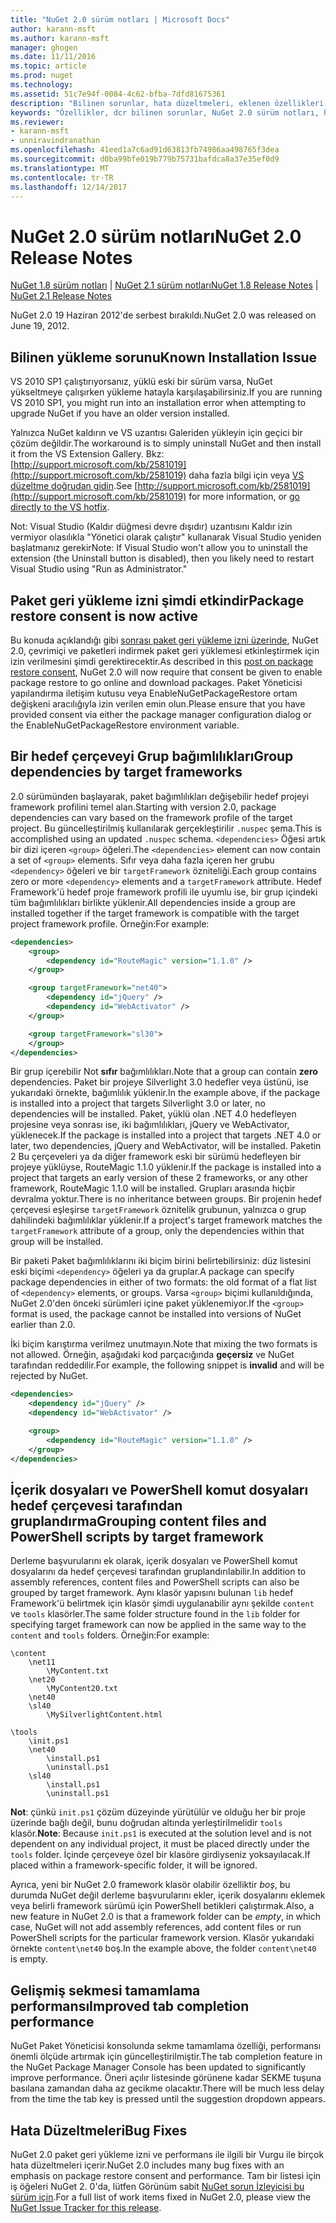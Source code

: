 ```yaml
---
title: "NuGet 2.0 sürüm notları | Microsoft Docs"
author: karann-msft
ms.author: karann-msft
manager: ghogen
ms.date: 11/11/2016
ms.topic: article
ms.prod: nuget
ms.technology: 
ms.assetid: 51c7e94f-0084-4c62-bfba-7dfd81675361
description: "Bilinen sorunlar, hata düzeltmeleri, eklenen özellikleri ve dcr dahil olmak üzere NuGet 2.0 için sürüm notları."
keywords: "Özellikler, dcr bilinen sorunlar, NuGet 2.0 sürüm notları, hata düzeltmeleri eklendi"
ms.reviewer:
- karann-msft
- unniravindranathan
ms.openlocfilehash: 41eed1a7c6ad91d63813fb74986aa498765f3dea
ms.sourcegitcommit: d0ba99bfe019b779b75731bafdca8a37e35ef0d9
ms.translationtype: MT
ms.contentlocale: tr-TR
ms.lasthandoff: 12/14/2017
---
```

# <a name="nuget-20-release-notes"></a><span data-ttu-id="a84dd-104">NuGet 2.0 sürüm notları</span><span class="sxs-lookup"><span data-stu-id="a84dd-104">NuGet 2.0 Release Notes</span></span>

<span data-ttu-id="a84dd-105">[NuGet 1.8 sürüm notları](../release-notes/nuget-1.8.md) | [NuGet 2.1 sürüm notları](../release-notes/nuget-2.1.md)</span><span class="sxs-lookup"><span data-stu-id="a84dd-105">[NuGet 1.8 Release Notes](../release-notes/nuget-1.8.md) | [NuGet 2.1 Release Notes](../release-notes/nuget-2.1.md)</span></span>

<span data-ttu-id="a84dd-106">NuGet 2.0 19 Haziran 2012'de serbest bırakıldı.</span><span class="sxs-lookup"><span data-stu-id="a84dd-106">NuGet 2.0 was released on June 19, 2012.</span></span>

## <a name="known-installation-issue"></a><span data-ttu-id="a84dd-107">Bilinen yükleme sorunu</span><span class="sxs-lookup"><span data-stu-id="a84dd-107">Known Installation Issue</span></span>
<span data-ttu-id="a84dd-108">VS 2010 SP1 çalıştırıyorsanız, yüklü eski bir sürüm varsa, NuGet yükseltmeye çalışırken yükleme hatayla karşılaşabilirsiniz.</span><span class="sxs-lookup"><span data-stu-id="a84dd-108">If you are running VS 2010 SP1, you might run into an installation error when attempting to upgrade NuGet if you have an older version installed.</span></span>

<span data-ttu-id="a84dd-109">Yalnızca NuGet kaldırın ve VS uzantısı Galeriden yükleyin için geçici bir çözüm değildir.</span><span class="sxs-lookup"><span data-stu-id="a84dd-109">The workaround is to simply uninstall NuGet and then install it from the VS Extension Gallery.</span></span>  <span data-ttu-id="a84dd-110">Bkz: [http://support.microsoft.com/kb/2581019](http://support.microsoft.com/kb/2581019) daha fazla bilgi için veya [VS düzeltme doğrudan gidin](http://bit.ly/vsixcertfix).</span><span class="sxs-lookup"><span data-stu-id="a84dd-110">See [http://support.microsoft.com/kb/2581019](http://support.microsoft.com/kb/2581019) for more information, or [go directly to the VS hotfix](http://bit.ly/vsixcertfix).</span></span>

<span data-ttu-id="a84dd-111">Not: Visual Studio (Kaldır düğmesi devre dışıdır) uzantısını Kaldır izin vermiyor olasılıkla "Yönetici olarak çalıştır" kullanarak Visual Studio yeniden başlatmanız gerekir</span><span class="sxs-lookup"><span data-stu-id="a84dd-111">Note: If Visual Studio won't allow you to uninstall the extension (the Uninstall button is disabled), then you likely need to restart Visual Studio using "Run as Administrator."</span></span>

## <a name="package-restore-consent-is-now-active"></a><span data-ttu-id="a84dd-112">Paket geri yükleme izni şimdi etkindir</span><span class="sxs-lookup"><span data-stu-id="a84dd-112">Package restore consent is now active</span></span>

<span data-ttu-id="a84dd-113">Bu konuda açıklandığı gibi [sonrası paket geri yükleme izni üzerinde](http://blog.nuget.org/20120518/package-restore-and-consent.html), NuGet 2.0, çevrimiçi ve paketleri indirmek paket geri yüklemesi etkinleştirmek için izin verilmesini şimdi gerektirecektir.</span><span class="sxs-lookup"><span data-stu-id="a84dd-113">As described in this [post on package restore consent](http://blog.nuget.org/20120518/package-restore-and-consent.html), NuGet 2.0 will now require that consent be given to enable package restore to go online and download packages.</span></span> <span data-ttu-id="a84dd-114">Paket Yöneticisi yapılandırma iletişim kutusu veya EnableNuGetPackageRestore ortam değişkeni aracılığıyla izin verilen emin olun.</span><span class="sxs-lookup"><span data-stu-id="a84dd-114">Please ensure that you have provided consent via either the package manager configuration dialog or the EnableNuGetPackageRestore environment variable.</span></span>

## <a name="group-dependencies-by-target-frameworks"></a><span data-ttu-id="a84dd-115">Bir hedef çerçeveyi Grup bağımlılıkları</span><span class="sxs-lookup"><span data-stu-id="a84dd-115">Group dependencies by target frameworks</span></span>

<span data-ttu-id="a84dd-116">2.0 sürümünden başlayarak, paket bağımlılıkları değişebilir hedef projeyi framework profilini temel alan.</span><span class="sxs-lookup"><span data-stu-id="a84dd-116">Starting with version 2.0, package dependencies can vary based on the framework profile of the target project.</span></span> <span data-ttu-id="a84dd-117">Bu güncelleştirilmiş kullanılarak gerçekleştirilir `.nuspec` şema.</span><span class="sxs-lookup"><span data-stu-id="a84dd-117">This is accomplished using an updated `.nuspec` schema.</span></span> <span data-ttu-id="a84dd-118">`<dependencies>` Öğesi artık bir dizi içeren `<group>` öğeleri.</span><span class="sxs-lookup"><span data-stu-id="a84dd-118">The `<dependencies>` element can now contain a set of `<group>` elements.</span></span> <span data-ttu-id="a84dd-119">Sıfır veya daha fazla içeren her grubu `<dependency>` öğeleri ve bir `targetFramework` özniteliği.</span><span class="sxs-lookup"><span data-stu-id="a84dd-119">Each group contains zero or more `<dependency>` elements and a `targetFramework` attribute.</span></span> <span data-ttu-id="a84dd-120">Hedef Framework'ü hedef proje framework profili ile uyumlu ise, bir grup içindeki tüm bağımlılıkları birlikte yüklenir.</span><span class="sxs-lookup"><span data-stu-id="a84dd-120">All dependencies inside a group are installed together if the target framework is compatible with the target project framework profile.</span></span> <span data-ttu-id="a84dd-121">Örneğin:</span><span class="sxs-lookup"><span data-stu-id="a84dd-121">For example:</span></span>

```xml
<dependencies>
    <group>
        <dependency id="RouteMagic" version="1.1.0" />
    </group>

    <group targetFramework="net40">
        <dependency id="jQuery" />
        <dependency id="WebActivator" />
    </group>

    <group targetFramework="sl30">
    </group>
</dependencies>
```

<span data-ttu-id="a84dd-122">Bir grup içerebilir Not **sıfır** bağımlılıkları.</span><span class="sxs-lookup"><span data-stu-id="a84dd-122">Note that a group can contain **zero** dependencies.</span></span> <span data-ttu-id="a84dd-123">Paket bir projeye Silverlight 3.0 hedefler veya üstünü, ise yukarıdaki örnekte, bağımlılık yüklenir.</span><span class="sxs-lookup"><span data-stu-id="a84dd-123">In the example above, if the package is installed into a project that targets Silverlight 3.0 or later, no dependencies will be installed.</span></span> <span data-ttu-id="a84dd-124">Paket, yüklü olan .NET 4.0 hedefleyen projesine veya sonrası ise, iki bağımlılıkları, jQuery ve WebActivator, yüklenecek.</span><span class="sxs-lookup"><span data-stu-id="a84dd-124">If the package is installed into a project that targets .NET 4.0 or later, two dependencies, jQuery and WebActivator, will be installed.</span></span>  <span data-ttu-id="a84dd-125">Paketin 2 Bu çerçeveleri ya da diğer framework eski bir sürümü hedefleyen bir projeye yüklüyse, RouteMagic 1.1.0 yüklenir.</span><span class="sxs-lookup"><span data-stu-id="a84dd-125">If the package is installed into a project that targets an early version of these 2 frameworks, or any other framework, RouteMagic 1.1.0 will be installed.</span></span> <span data-ttu-id="a84dd-126">Grupları arasında hiçbir devralma yoktur.</span><span class="sxs-lookup"><span data-stu-id="a84dd-126">There is no inheritance between groups.</span></span> <span data-ttu-id="a84dd-127">Bir projenin hedef çerçevesi eşleşirse `targetFramework` öznitelik grubunun, yalnızca o grup dahilindeki bağımlılıklar yüklenir.</span><span class="sxs-lookup"><span data-stu-id="a84dd-127">If a project's target framework matches the `targetFramework` attribute of a group, only the dependencies within that group will be installed.</span></span>

<span data-ttu-id="a84dd-128">Bir paketi Paket bağımlılıklarını iki biçim birini belirtebilirsiniz: düz listesini eski biçimi `<dependency>` öğeleri ya da gruplar.</span><span class="sxs-lookup"><span data-stu-id="a84dd-128">A package can specify package dependencies in either of two formats: the old format of a flat list of `<dependency>` elements, or groups.</span></span> <span data-ttu-id="a84dd-129">Varsa `<group>` biçimi kullanıldığında, NuGet 2.0'den önceki sürümleri içine paket yüklenemiyor.</span><span class="sxs-lookup"><span data-stu-id="a84dd-129">If the `<group>` format is used, the package cannot be installed into versions of NuGet earlier than 2.0.</span></span>

<span data-ttu-id="a84dd-130">İki biçim karıştırma verilmez unutmayın.</span><span class="sxs-lookup"><span data-stu-id="a84dd-130">Note that mixing the two formats is not allowed.</span></span> <span data-ttu-id="a84dd-131">Örneğin, aşağıdaki kod parçacığında **geçersiz** ve NuGet tarafından reddedilir.</span><span class="sxs-lookup"><span data-stu-id="a84dd-131">For example, the following snippet is **invalid** and will be rejected by NuGet.</span></span>

```xml
<dependencies>
    <dependency id="jQuery" />
    <dependency id="WebActivator" />

    <group>
        <dependency id="RouteMagic" version="1.1.0" />
    </group>
</dependencies>
```

## <a name="grouping-content-files-and-powershell-scripts-by-target-framework"></a><span data-ttu-id="a84dd-132">İçerik dosyaları ve PowerShell komut dosyaları hedef çerçevesi tarafından gruplandırma</span><span class="sxs-lookup"><span data-stu-id="a84dd-132">Grouping content files and PowerShell scripts by target framework</span></span>

<span data-ttu-id="a84dd-133">Derleme başvurularını ek olarak, içerik dosyaları ve PowerShell komut dosyalarını da hedef çerçevesi tarafından gruplandırılabilir.</span><span class="sxs-lookup"><span data-stu-id="a84dd-133">In addition to assembly references, content files and PowerShell scripts can also be grouped by target framework.</span></span> <span data-ttu-id="a84dd-134">Aynı klasör yapısını bulunan `lib` hedef Framework'ü belirtmek için klasör şimdi uygulanabilir aynı şekilde `content` ve `tools` klasörler.</span><span class="sxs-lookup"><span data-stu-id="a84dd-134">The same folder structure found in the `lib` folder for specifying target framework can  now be applied in the same way to the `content` and `tools` folders.</span></span> <span data-ttu-id="a84dd-135">Örneğin:</span><span class="sxs-lookup"><span data-stu-id="a84dd-135">For example:</span></span>

    \content
        \net11
            \MyContent.txt
        \net20
            \MyContent20.txt
        \net40
        \sl40
            \MySilverlightContent.html

    \tools
        \init.ps1
        \net40
            \install.ps1
            \uninstall.ps1
        \sl40
            \install.ps1
            \uninstall.ps1

<span data-ttu-id="a84dd-136">**Not**: çünkü `init.ps1` çözüm düzeyinde yürütülür ve olduğu her bir proje üzerinde bağlı değil, bunu doğrudan altında yerleştirilmelidir `tools` klasör.</span><span class="sxs-lookup"><span data-stu-id="a84dd-136">**Note**: Because `init.ps1` is executed at the solution level and is not dependent on any individual project, it must be placed directly under the `tools` folder.</span></span> <span data-ttu-id="a84dd-137">İçinde çerçeveye özel bir klasöre girdiyseniz yoksayılacak.</span><span class="sxs-lookup"><span data-stu-id="a84dd-137">If placed within a framework-specific folder, it will be ignored.</span></span>

<span data-ttu-id="a84dd-138">Ayrıca, yeni bir NuGet 2.0 framework klasör olabilir özelliktir *boş*, bu durumda NuGet değil derleme başvurularını ekler, içerik dosyalarını eklemek veya belirli framework sürümü için PowerShell betikleri çalıştırmak.</span><span class="sxs-lookup"><span data-stu-id="a84dd-138">Also, a new feature in NuGet 2.0 is that a framework folder can be *empty*, in which case, NuGet will not add assembly references, add content files or run  PowerShell scripts for the particular framework version.</span></span> <span data-ttu-id="a84dd-139">Klasör yukarıdaki örnekte `content\net40` boş.</span><span class="sxs-lookup"><span data-stu-id="a84dd-139">In the example above, the folder `content\net40` is empty.</span></span>

## <a name="improved-tab-completion-performance"></a><span data-ttu-id="a84dd-140">Gelişmiş sekmesi tamamlama performansı</span><span class="sxs-lookup"><span data-stu-id="a84dd-140">Improved tab completion performance</span></span>
<span data-ttu-id="a84dd-141">NuGet Paket Yöneticisi konsolunda sekme tamamlama özelliği, performansı önemli ölçüde artırmak için güncelleştirilmiştir.</span><span class="sxs-lookup"><span data-stu-id="a84dd-141">The tab completion feature in the NuGet Package Manager Console has been updated to significantly improve performance.</span></span> <span data-ttu-id="a84dd-142">Öneri açılır listesinde görünene kadar SEKME tuşuna basılana zamandan daha az gecikme olacaktır.</span><span class="sxs-lookup"><span data-stu-id="a84dd-142">There will be much less delay from the time the tab key is pressed until the suggestion dropdown appears.</span></span>

## <a name="bug-fixes"></a><span data-ttu-id="a84dd-143">Hata Düzeltmeleri</span><span class="sxs-lookup"><span data-stu-id="a84dd-143">Bug Fixes</span></span>
<span data-ttu-id="a84dd-144">NuGet 2.0 paket geri yükleme izni ve performans ile ilgili bir Vurgu ile birçok hata düzeltmeleri içerir.</span><span class="sxs-lookup"><span data-stu-id="a84dd-144">NuGet 2.0 includes many bug fixes with an emphasis on package restore consent and performance.</span></span>
<span data-ttu-id="a84dd-145">Tam bir listesi için iş öğeleri NuGet 2. 0'da, lütfen Görünüm sabit [NuGet sorun İzleyicisi bu sürüm için](http://nuget.codeplex.com/workitem/list/advanced?keyword=&status=Closed&type=All&priority=All&release=NuGet%202.0&assignedTo=All&component=All&sortField=Votes&sortDirection=Descending&page=0).</span><span class="sxs-lookup"><span data-stu-id="a84dd-145">For a full list of work items fixed in NuGet 2.0, please view the [NuGet Issue Tracker for this release](http://nuget.codeplex.com/workitem/list/advanced?keyword=&status=Closed&type=All&priority=All&release=NuGet%202.0&assignedTo=All&component=All&sortField=Votes&sortDirection=Descending&page=0).</span></span>
